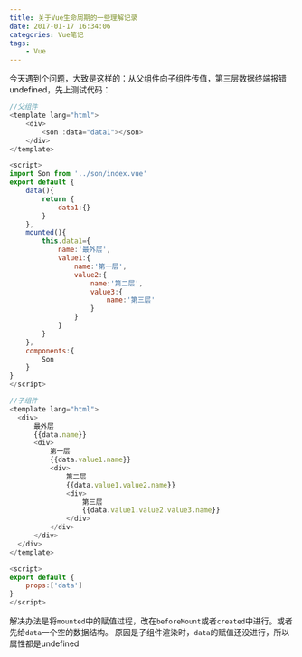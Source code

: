 ```yaml
---
title: 关于Vue生命周期的一些理解记录
date: 2017-01-17 16:34:06
categories: Vue笔记
tags:
    - Vue
---
```


今天遇到个问题，大致是这样的：从父组件向子组件传值，第三层数据终端报错undefined，先上测试代码：

```javascript
//父组件
<template lang="html">
    <div>
        <son :data="data1"></son>
    </div>
</template>

<script>
import Son from '../son/index.vue'
export default {
    data(){
        return {
            data1:{}
        }
    },
    mounted(){
        this.data1={
            name:'最外层',
            value1:{
                name:'第一层',
                value2:{
                    name:'第二层',
                    value3:{
                        name:'第三层'
                    }
                }
            }
        }
    },
    components:{
        Son
    }
}
</script>
```

```javascript
//子组件
<template lang="html">
  <div>
      最外层
      {{data.name}}
      <div>
          第一层
          {{data.value1.name}}
          <div>
              第二层
              {{data.value1.value2.name}}
              <div>
                  第三层
                  {{data.value1.value2.value3.name}}
              </div>
          </div>
      </div>
  </div>
</template>

<script>
export default {
    props:['data']
}
</script>


```
解决办法是将`mounted`中的赋值过程，改在`beforeMount`或者`created`中进行。或者先给`data`一个空的数据结构。
原因是子组件渲染时，`data`的赋值还没进行，所以属性都是undefined
